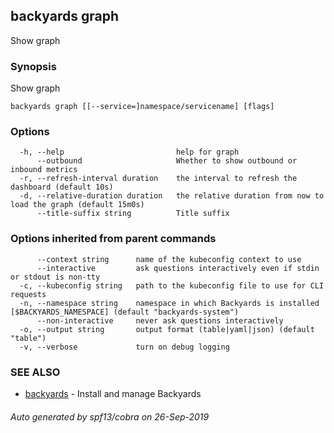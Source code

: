 ## backyards graph

Show graph

### Synopsis

Show graph

```
backyards graph [[--service=]namespace/servicename] [flags]
```

### Options

```
  -h, --help                         help for graph
      --outbound                     Whether to show outbound or inbound metrics
  -r, --refresh-interval duration    the interval to refresh the dashboard (default 10s)
  -d, --relative-duration duration   the relative duration from now to load the graph (default 15m0s)
      --title-suffix string          Title suffix
```

### Options inherited from parent commands

```
      --context string      name of the kubeconfig context to use
      --interactive         ask questions interactively even if stdin or stdout is non-tty
  -c, --kubeconfig string   path to the kubeconfig file to use for CLI requests
  -n, --namespace string    namespace in which Backyards is installed [$BACKYARDS_NAMESPACE] (default "backyards-system")
      --non-interactive     never ask questions interactively
  -o, --output string       output format (table|yaml|json) (default "table")
  -v, --verbose             turn on debug logging
```

### SEE ALSO

* [backyards](backyards.md)	 - Install and manage Backyards

###### Auto generated by spf13/cobra on 26-Sep-2019
